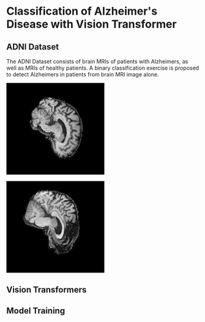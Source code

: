 # Classification of Alzheimer's Disease with Vision Transformer

## ADNI Dataset
The ADNI Dataset consists of brain MRIs of patients with Alzheimers, as well as MRIs of healthy patients. A binary classification exercise is proposed to detect Alzheimers in patients from brain MRI image alone.

![Sample Alzheimers Image](images/ad_sample.jpeg)

![Sample Normal Image](images/nc_sample.jpeg)

## Vision Transformers

## Model Training
